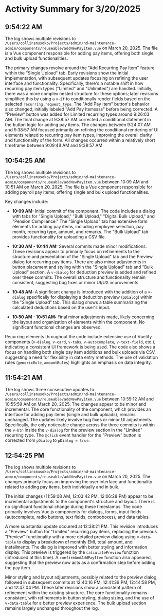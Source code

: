 # Activity Summary for 3/20/2025

## 9:54:22 AM
The log shows multiple revisions to `/Users/collinsmusoko/Projects/admin/nd-maintenance-admin/components/reuseable/addNewPayitem.vue` on March 20, 2025.  The file is a Vue component responsible for adding pay items, offering both single and bulk upload functionalities.

The primary changes revolve around the "Add Recurring Pay Item" feature within the "Single Upload" tab.  Early revisions show the initial implementation, with subsequent updates focusing on refining the user interface and functionality.  Specifically, there's a notable shift in how recurring pay item types ("Limited" and "Unlimited") are handled. Initially, there was a more complex nested structure for these options; later revisions simplified this by using a `v-if` to conditionally render fields based on the selected `recurring.request_type`.  The "Add Pay Item" button's behavior also changed, initially labeled "Add Pay Itemssss" before being corrected.  A "Preview" button was added for Limited recurring types around 9:26:03 AM.  The final change at 9:38:57 AM corrected a conditional statement in the button logic for adding pay items. The changes between 9:24:07 AM and 9:38:57 AM focused primarily on refining the conditional rendering of UI elements related to recurring pay item types, improving the overall clarity and functionality of the form.  All changes occurred within a relatively short timeframe between 9:09:48 AM and 9:38:57 AM.


## 10:54:25 AM
The log shows multiple revisions to `/Users/collinsmusoko/Projects/admin/nd-maintenance-admin/components/reuseable/addNewPayitem.vue` between 10:09 AM and 10:51 AM on March 20, 2025.  The file is a Vue component responsible for adding payroll pay items, offering single and bulk upload functionalities.

Key changes include:

* **10:09 AM:** Initial commit of the component.  The code includes a dialog with tabs for "Single Upload," "Bulk Upload," "Digital Bulk Upload," and "Pension Compliance." The "Single Upload" tab has extensive form elements for adding pay items, including employee selection, pay month, recurring type, amount, and remarks. The "Bulk Upload" tab provides functionality for uploading a CSV file.

* **10:30 AM - 10:44 AM:**  Several commits made minor modifications. These revisions appear to primarily focus on refinements to the structure and presentation of the "Single Upload" tab and the Preview dialog for recurring pay items. There are also minor adjustments in button placement and styling within the "Single Upload" tab and  "Bulk Upload" section.  A `v-dialog` for deduction preview is added and refined over these commits. The overall structure and functionality remain consistent, suggesting bug fixes or minor UI/UX improvements.

* **10:48 AM:**  A significant change is introduced with the addition of a `v-dialog`  specifically for displaying a deduction preview (`pDialog`) within the "Single Upload" tab. This dialog shows a table summarizing the calculated deductions based on the user's input.

* **10:50 AM - 10:51 AM:** Final minor adjustments made, likely concerning the layout and organization of elements within the component. No significant functional changes are observed.


Recurring elements throughout the code include extensive use of Vuetify components (`v-dialog`, `v-card`, `v-tabs`, `v-autocomplete`, `v-text-field`, etc.), indicating a consistent UI framework is being used.  The code also shows a focus on handling both single pay item additions and bulk uploads via CSV, suggesting a need for flexibility in data entry methods.  The use of validation rules (`genericRule`, `amountRules`) highlights an emphasis on data integrity.


## 11:54:21 AM
The log shows three consecutive updates to `/Users/collinsmusoko/Projects/admin/nd-maintenance-admin/components/reuseable/addNewPayitem.vue`  between 10:55:12 AM and 10:55:59 AM on March 20, 2025.  The changes appear to be minor and incremental.  The core functionality of the component, which provides an interface for adding pay items (single and bulk uploads), remains unchanged.  The updates likely involve bug fixes or minor UI adjustments.  Specifically, the only noticeable change across the three commits is within the `v-btn`  inside the `v-dialog` for the preview section in the "Limited" recurring type. The `@click` event handler for the "Preview" button is corrected from `pDialog` to `pDialog = true`.


## 12:54:25 PM
The log shows multiple revisions to `/Users/collinsmusoko/Projects/admin/nd-maintenance-admin/components/reuseable/addNewPayitem.vue` on March 20, 2025.  The changes primarily focus on improving the user interface and functionality related to adding pay items, both individually and in bulk.

The initial changes (11:59:08 AM, 12:03:42 PM, 12:06:28 PM)  appear to be incremental adjustments to the component's structure and layout.  There is no significant functional change during these timestamps.  The code primarily involves Vue.js components for dialogs, forms, input fields (autocomplete, radio buttons, text fields, comboboxes), and data tables.

A more substantial update occurred at 12:38:21 PM. This revision introduces a "Preview" button for "Limited" recurring pay items,  replacing the previous "Preview" functionality with a more detailed preview dialog using `v-data-table` to display a breakdown of monthly EMI, total amount, and installments. The dialog is improved with better styling and information display. This preview  is triggered by the `calculatePreview` function (introduced at this time).  A `confirmAndAddPayItem` function also appeared, suggesting that the preview now acts as a confirmation step before adding the pay item.

Minor styling and layout adjustments, possibly related to the preview dialog, followed in subsequent commits at 12:40:16 PM, 12:41:39 PM, 12:44:58 PM, and 12:47:04 PM. These later revisions show a consistent pattern of refinement within the existing structure.  The core functionality remains consistent, with refinements in button styling, dialog sizing, and the use of `v-data-table` for a better preview experience.  The bulk upload section remains largely unchanged throughout the log.
